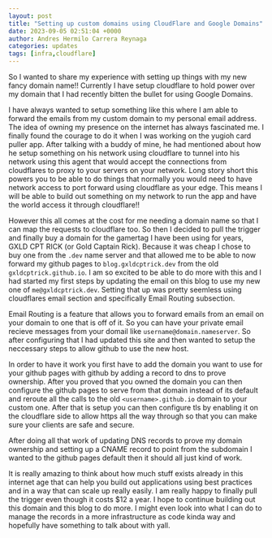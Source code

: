 ```yaml
---
layout: post
title: "Setting up custom domains using CloudFlare and Google Domains"
date: 2023-09-05 02:51:04 +0000
author: Andres Hermilo Carrera Reynaga
categories: updates
tags: [infra,cloudflare]
---
```

So I wanted to share my experience with setting up things with my new fancy domain name!! 
Currently I have setup cloudflare to hold power over my domain that I had recently bitten the bullet for using Google Domains.

I have always wanted to setup something like this where I am able to forward the emails from my custom domain to my personal email address.
The idea of owning my presence on the internet has always fascinated me. I finally found the courage to do it when I was working on the yugioh card puller app.
After talking with a buddy of mine, he had mentioned about how he setup something on his network using cloudflare to tunnel into his network using this agent 
that would accept the connections from cloudflares to proxy to your servers on your network. Long story short this powers you to be able to do things that normally
you would need to have network access to port forward using cloudflare as your edge. This means I will be able to build out something on my network to run the app and 
have the world access it through cloudflare!! 

However this all comes at the cost for me needing a domain name so that I can map the requests to cloudflare too. So then I decided to pull the trigger and finally
buy a domain for the gamertag I have been using for years, GXLD CPT RICK (or Gold Captain Rick). Because it was cheap I chose to buy one from the `.dev` name server 
and that allowed me to be able to now forward my github pages to `blog.gxldcptrick.dev` from the old `gxldcptrick.github.io`. I am so excited to be able to do more with
this and I had started my first steps by updating the email on this blog to use my new one of `me@gxldcptrick.dev`. Setting that up was pretty seemless using cloudflares
email section and specifically Email Routing subsection.

Email Routing is a feature that allows you to forward emails from an email on your domain to one that is off of it. So you can have your private email recieve messages from 
your domail like `username@domain.nameserver`. So after configuring that I had updated this site and then wanted to setup the neccessary steps to allow github to use the new host.

In order to have it work you first have to add the domain you want to use for your github pages with github by adding a record to dns to prove ownership. After you proved that you owned the domain you can then configure the github pages to serve from that domain instead of its default and reroute all the calls to the old `<username>.github.io` domain to your custom one. After that is setup you can then configure tls by enabling it on the cloudflare side to allow https all the way through so that you can make sure your clients are safe and secure. 

After doing all that work of updating DNS records to prove my domain ownership and setting up a CNAME record to point from the subdomain I wanted to the github pages default then it should all just kind of work. 

It is really amazing to think about how much stuff exists already in this internet age that can help you build out applications using best practices and in a way that can scale up really easily. I am really happy to finally pull the trigger even though it costs $12 a year. I hope to continue building out this domain and this blog to do more. I might even look into what I can do to manage the records in a more infrastructure as code kinda way and hopefully have something to talk about with yall.